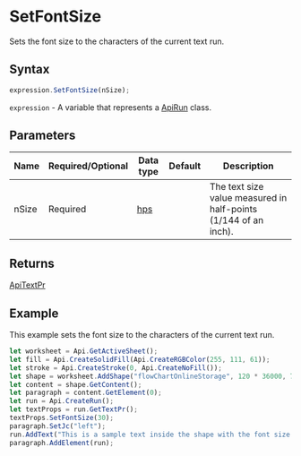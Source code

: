 # SetFontSize

Sets the font size to the characters of the current text run.

## Syntax

```javascript
expression.SetFontSize(nSize);
```

`expression` - A variable that represents a [ApiRun](../ApiRun.md) class.

## Parameters

| **Name** | **Required/Optional** | **Data type** | **Default** | **Description** |
| ------------- | ------------- | ------------- | ------------- | ------------- |
| nSize | Required | [hps](../../Enumeration/hps.md) |  | The text size value measured in half-points (1/144 of an inch). |

## Returns

[ApiTextPr](../../ApiTextPr/ApiTextPr.md)

## Example

This example sets the font size to the characters of the current text run.

```javascript editor-xlsx
let worksheet = Api.GetActiveSheet();
let fill = Api.CreateSolidFill(Api.CreateRGBColor(255, 111, 61));
let stroke = Api.CreateStroke(0, Api.CreateNoFill());
let shape = worksheet.AddShape("flowChartOnlineStorage", 120 * 36000, 70 * 36000, fill, stroke, 0, 2 * 36000, 0, 3 * 36000);
let content = shape.GetContent();
let paragraph = content.GetElement(0);
let run = Api.CreateRun();
let textProps = run.GetTextPr();
textProps.SetFontSize(30);
paragraph.SetJc("left");
run.AddText("This is a sample text inside the shape with the font size set to 15 points using the text properties.");
paragraph.AddElement(run);
```
